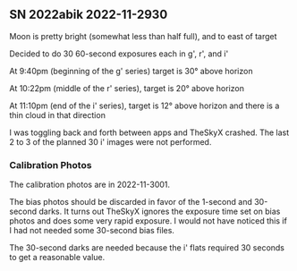 ## SN 2022abik 2022-11-2930

Moon is pretty bright (somewhat less than half full), and to east of target

Decided to do 30 60-second exposures each in g', r', and i'

At 9:40pm (beginning of the g' series) target is 30&deg; above horizon

At 10:22pm (middle of the r' series), target is 20&deg; above horizon

At 11:10pm (end of the i' series), target is 12&deg; above horizon and there is a thin cloud in that direction

I was toggling back and forth between apps and TheSkyX crashed. The last 2 to 3 of the planned 30 i' images were not performed.

### Calibration Photos

The calibration photos are in 2022-11-3001.

The bias photos should be discarded in favor of the 1-second and 30-second darks. It turns out TheSkyX ignores the exposure time
set on bias photos and does some very rapid exposure. I would not have noticed this if I had not needed some 30-second
bias files.

The 30-second darks are needed because the i' flats required 30 seconds to get a reasonable value.
